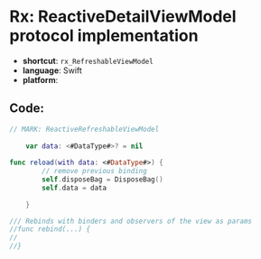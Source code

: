 # Rx: ReactiveDetailViewModel protocol implementation
- **shortcut**: `rx_RefreshableViewModel`
- **language**: Swift
- **platform**: 


## Code:
```swift
// MARK: ReactiveRefreshableViewModel
    
    var data: <#DataType#>? = nil
    
func reload(with data: <#DataType#>) {
        // remove previous binding
        self.disposeBag = DisposeBag()
        self.data = data
        
    }

/// Rebinds with binders and observers of the view as params
//func rebind(...) {
//    
//}
```